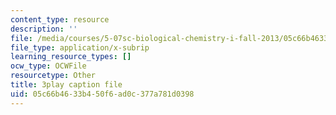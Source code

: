 ```yaml
---
content_type: resource
description: ''
file: /media/courses/5-07sc-biological-chemistry-i-fall-2013/05c66b4633b450f6ad0c377a781d0398_6MaMdzo416w.vtt
file_type: application/x-subrip
learning_resource_types: []
ocw_type: OCWFile
resourcetype: Other
title: 3play caption file
uid: 05c66b46-33b4-50f6-ad0c-377a781d0398
---
```

